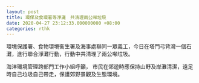 ```yaml
---
layout: post
title: 環保及食環署等淨灘　共清理兩公噸垃圾
date: 2020-04-27 23:12:33.000000000 +08:00
categories: rthk
---
```


環境保護署、食物環境衞生署及海事處聯同一眾義工，今日在塔門弓背灣一個石灘，進行聯合淨灘行動，行動中共清理了兩公噸垃圾。
           
海洋環境管理跨部門工作小組呼籲， 市民在郊遊時應保持山野及岸灘清潔，遠足時自己垃圾自己帶走，保護郊野景觀及生態環境。
